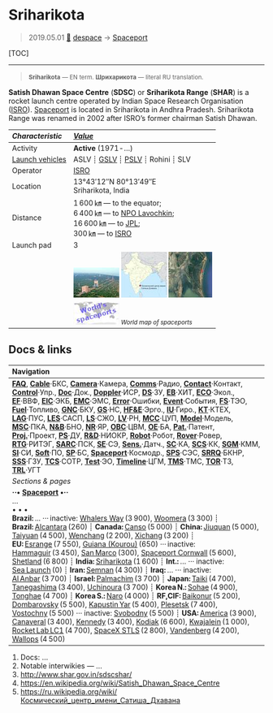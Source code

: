 # Sriharikota
> 2019.05.01 [🚀](../index/index.md) [despace](index.md) → [Spaceport](spaceport.md)

[TOC]

---

> <small>**Sriharikota** — EN term. **Шрихарикота** — literal RU translation.</small>

**Satish Dhawan Space Centre** (**SDSC**) or **Sriharikota Range** (**SHAR**) is a rocket launch centre operated by Indian Space Research Organisation ([ISRO](zz_isro.md)). [Spaceport](spaceport.md) is located in Sriharikota in Andhra Pradesh. Sriharikota Range was renamed in 2002 after ISRO’s former chairman Satish Dhawan.

|*Characteristic*|*[Value](si.md)*|
|:--|:--|
|Activity|**Active** (1971 ‑ …)|
|[Launch vehicles](lv.md)|ASLV ┊ [GSLV](gslv.md) ┊ [PSLV](pslv.md) ┊ Rohini ┊ SLV|
|Operator|[ISRO](zz_isro.md)|
|Location|13°43′12″N 80°13′49″E<br> Sriharikota, India|
|Distance|1 600 ㎞ — to the equator;<br> 6 400 ㎞ — to [NPO Lavochkin](zz_lav.md);<br> 16 600 ㎞ — to [JPL](zz_jpl.md);<br> 300 ㎞ — to [ISRO](zz_isro.md)|
|Launch pad|3|
| |[![](f/spaceport/sriharikota/pic1_thumb.jpg)](f/spaceport/sriharikota/pic1.jpg)  [![](f/spaceport/sriharikota/map1_thumb.jpg)](f/spaceport/sriharikota/map1.png)   [![](f/spaceport/sriharikota/map2_thumb.jpg)](f/spaceport/sriharikota/map2.jpg)|
| |[![](f/spaceport/map_world_spaceport_location_thumb.jpg)](f/spaceport/map_world_spaceport_location.jpg) <small>*World map of spaceports*</small>|



<p style="page-break-after:always"> </p>

## Docs & links
|Navigation|
|:--|
|**[FAQ](faq.md)**, **[Cable](cable.md)**·БКС, **[Camera](cam.md)**·Камера, **[Comms](comms.md)**·Радио, **[Contact](contact.md)**·Контакт, **[Control](control.md)**·Упр., **[Doc](doc.md)**·Док., **[Doppler](doppler.md)**·ИСР, **[DS](ds.md)**·ЗУ, **[EB](eb.md)**·ХИТ, **[ECO](ecology.md)**·Экол., **[EF](ef.md)**·ВВФ, **[ElC](elc.md)**·ЭКБ, **[EMC](emc.md)**·ЭМС, **[Error](error.md)**·Ошибки, **[Event](event.md)**·События, **[FS](fs.md)**·ТЭО, **[Fuel](fuel.md)**·Топливо, **[GNC](gnc.md)**·БКУ, **[GS](scs.md)**·НС, **[HF&E](hfe.md)**·Эрго., **[IU](iu.md)**·Гиро., **[KT](kt.md)**·КТЕХ, **[LAG](lag.md)**·ПУC, **[LES](les.md)**·САСП, **[LS](ls.md)**·СЖО, **[LV](lv.md)**·РН, **[MCC](mcc.md)**·ЦУП, **[Model](model.md)**·Модель, **[MSC](sc.md)**·ПКА, **[N&B](nnb.md)**·БНО, **[NR](nr.md)**·ЯР, **[OBC](obc.md)**·ЦВМ, **[OE](oe.md)**·БА, **[Pat.](патент.md)**·Патент, **[Proj.](project.md)**·Проект, **[PS](ps.md)**·ДУ, **[R&D](rnd.md)**·НИОКР, **[Robot](robotics.md)**·Робот, **[Rover](rover.md)**·Ровер, **[RTG](rtg.md)**·РИТЭГ, **[SARC](sarc.md)**·ПСК, **[SE](se.md)**·СЭ, **[Sens.](sensor.md)**·Датч., **[SC](sc.md)**·КА, **[SCS](scs.md)**·КК, **[SGM](sgm.md)**·КММ, **[SI](si.md)**·СИ, **[Soft](soft.md)**·ПО, **[SP](sp.md)**·БС, **[Spaceport](spaceport.md)**·Космодр., **[SPS](sps.md)**·СЭС, **[SRRQ](srrq.md)**·БКНР, **[SSS](sss.md)**·ГЗУ, **[TCS](tcs.md)**·СОТР, **[Test](test.md)**·ЭО, **[Timeline](timeline.md)**·ЦГМ, **[TMS](tms.md)**·ТМС, **[TOR](tor.md)**·ТЗ, **[TRL](trl.md)**·УГТ|
|*Sections & pages*|
|**··• [Spaceport](spaceport.md) •··**<br> … <br>• • •<br> **Brazil:** ... ··· inactive: [Whalers Way](whalers_way.md) (3 900), [Woomera](woomera.md) (3 300) ┊ **Brazil:** [Alcantara](alcantara.md) (260) ┊ **Canada:** [Canso](canso.md) (5 000) ┊ **China:** [Jiuquan](jiuquan.md) (5 000), [Taiyuan](taiyuan.md) (4 500), [Wenchang](wenchang.md) (2 200), [Xichang](xichang.md) (3 200) ┊ **EU:** [Esrange](esrange.md) (7 550), [Guiana (Kourou)](kourou.md) (650) ··· inactive: [Hammaguir](hammaguir.md) (3 450), [San Marco](san_marco.md) (300), [Spaceport Cornwall](sp_cornwall.md) (5 600), [Shetland](shetland_sc.md) (6 800) ┊ **India:** [Sriharikota](sriharikota.md) (1 600) ┊ **Int.:** … ··· inactive: [Sea Launch](sea_launch.md) (0) ┊ **Iran:** [Semnan](semnan.md) (4 300)) ┊ **Iraq:** … ··· inactive: [Al Anbar](al_anbar.md) (3 700) ┊ **Israel:** [Palmachim](palmachim.md) (3 700) ┊ **Japan:** [Taiki](taiki.md) (4 700), [Tanegashima](tanegashima.md) (3 400), [Uchinoura](uchinoura.md) (3 700) ┊ **Korea N.:** [Sohae](sohae.md) (4 900), [Tonghae](tonghae.md) (4 700) ┊ **Korea S.:** [Naro](naro.md) (4 000) ┊ **RF,CIF:** [Baikonur](baikonur.md) (5 200), [Dombarovsky](dombarovsky.md) (5 500), [Kapustin Yar](kapustin_yar.md) (5 400), [Plesetsk](plesetsk.md) (7 400), [Vostochny](vostochny.md) (5 500) ··· inactive: [Svobodny](svobodny.md) (5 500) ┊ **USA:** [America](america.md) (3 900), [Canaveral](canaveral.md) (3 400), [Kennedy](kennedy.md) (3 400), [Kodiak](kodiak.md) (6 600), [Kwajalein](kwajalein.md) (1 000), [Rocket Lab LC1](rocket_lab_lc1.md) (4 700), [SpaceX STLS](spacex_stls.md) (2 800), [Vandenberg](vandenberg.md) (4 200), [Wallops](wallops.md) (4 500)|

   1. Docs: …
   1. Notable interwikies — …
   1. <http://www.shar.gov.in/sdscshar/>
   1. <https://en.wikipedia.org/wiki/Satish_Dhawan_Space_Centre>
   1. <https://ru.wikipedia.org/wiki/Космический_центр_имени_Сатиша_Дхавана>
